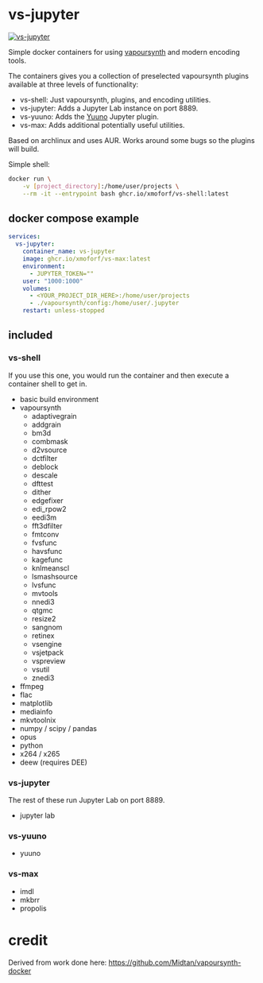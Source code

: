 # vs-jupyter

[![vs-jupyter](https://github.com/xmoforf/vs-jupyter/actions/workflows/vs.yml/badge.svg)](https://github.com/xmoforf/vs-jupyter/actions/workflows/vs.yml)

Simple docker containers for using [vapoursynth](https://www.vapoursynth.com/) and modern encoding tools.

The containers gives you a collection of preselected vapoursynth plugins available at three levels of functionality:

- vs-shell: Just vapoursynth, plugins, and encoding utilities.
- vs-jupyter: Adds a Jupyter Lab instance on port 8889.
- vs-yuuno: Adds the [Yuuno](https://github.com/Irrational-Encoding-Wizardry/yuuno) Jupyter plugin.
- vs-max: Adds additional potentially useful utilities.

Based on archlinux and uses AUR. Works around some bugs so the plugins will build.

Simple shell:

```bash
docker run \
    -v [project_directory]:/home/user/projects \
    --rm -it --entrypoint bash ghcr.io/xmoforf/vs-shell:latest
```

## docker compose example

```yaml
services:
  vs-jupyter:
    container_name: vs-jupyter
    image: ghcr.io/xmoforf/vs-max:latest
    environment:
      - JUPYTER_TOKEN=""
    user: "1000:1000"
    volumes:
      - <YOUR_PROJECT_DIR_HERE>:/home/user/projects
      - ./vapoursynth/config:/home/user/.jupyter
    restart: unless-stopped
```

## included

### vs-shell

If you use this one, you would run the container and then execute a container shell to get in.

- basic build environment
- vapoursynth
    - adaptivegrain
    - addgrain
    - bm3d
    - combmask
    - d2vsource
    - dctfilter
    - deblock
    - descale
    - dfttest
    - dither
    - edgefixer
    - edi_rpow2
    - eedi3m
    - fft3dfilter
    - fmtconv
    - fvsfunc
    - havsfunc
    - kagefunc
    - knlmeanscl
    - lsmashsource
    - lvsfunc
    - mvtools 
    - nnedi3
    - qtgmc
    - resize2
    - sangnom
    - retinex
    - vsengine 
    - vsjetpack 
    - vspreview
    - vsutil
    - znedi3
- ffmpeg
- flac
- matplotlib
- mediainfo
- mkvtoolnix
- numpy / scipy / pandas
- opus
- python
- x264 / x265
- deew (requires DEE)

### vs-jupyter

The rest of these run Jupyter Lab on port 8889.

- jupyter lab

### vs-yuuno

- yuuno

### vs-max

- imdl
- mkbrr
- propolis

# credit

Derived from work done here: https://github.com/Midtan/vapoursynth-docker
